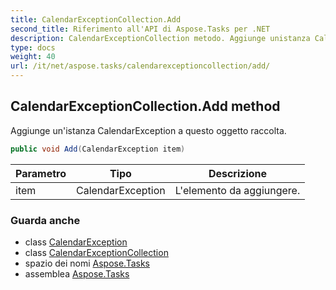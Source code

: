 ```yaml
---
title: CalendarExceptionCollection.Add
second_title: Riferimento all'API di Aspose.Tasks per .NET
description: CalendarExceptionCollection metodo. Aggiunge unistanza CalendarException a questo oggetto raccolta.
type: docs
weight: 40
url: /it/net/aspose.tasks/calendarexceptioncollection/add/
---
```

## CalendarExceptionCollection.Add method

Aggiunge un'istanza CalendarException a questo oggetto raccolta.

```csharp
public void Add(CalendarException item)
```

| Parametro | Tipo | Descrizione |
| --- | --- | --- |
| item | CalendarException | L'elemento da aggiungere. |

### Guarda anche

* class [CalendarException](../../calendarexception/)
* class [CalendarExceptionCollection](../)
* spazio dei nomi [Aspose.Tasks](../../calendarexceptioncollection/)
* assemblea [Aspose.Tasks](../../../)


